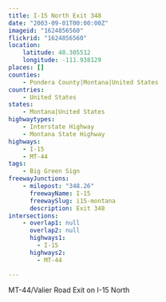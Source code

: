```yaml
---
title: I-15 North Exit 348
date: "2003-09-01T00:00:00Z"
imageid: "1624856560"
flickrid: "1624856560"
location:
    latitude: 48.305512
    longitude: -111.938129
places: []
counties:
    - Pondera County|Montana|United States
countries:
    - United States
states:
    - Montana|United States
highwaytypes:
    - Interstate Highway
    - Montana State Highway
highways:
    - I-15
    - MT-44
tags:
    - Big Green Sign
freewayJunctions:
    - milepost: "348.26"
      freewayName: I-15
      freewaySlug: i15-montana
      description: Exit 348
intersections:
    - overlap1: null
      overlap2: null
      highways1:
        - I-15
      highways2:
        - MT-44

---
```

MT-44/Valier Road Exit on I-15 North